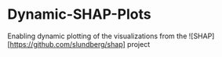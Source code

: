 # Dynamic-SHAP-Plots
Enabling dynamic plotting of the visualizations from the ![SHAP][https://github.com/slundberg/shap] project
